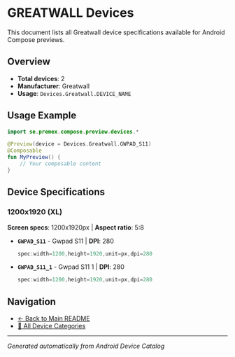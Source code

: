 # GREATWALL Devices

This document lists all Greatwall device specifications available for Android Compose previews.

## Overview

- **Total devices**: 2
- **Manufacturer**: Greatwall
- **Usage**: `Devices.Greatwall.DEVICE_NAME`

## Usage Example

```kotlin
import se.premex.compose.preview.devices.*

@Preview(device = Devices.Greatwall.GWPAD_S11)
@Composable
fun MyPreview() {
    // Your composable content
}
```

## Device Specifications

### 1200x1920 (XL)

**Screen specs**: 1200x1920px | **Aspect ratio**: 5:8

- **`GWPAD_S11`** - Gwpad S11 | **DPI**: 280
  ```kotlin
  spec:width=1200,height=1920,unit=px,dpi=280
  ```

- **`GWPAD_S11_1`** - Gwpad S11 1 | **DPI**: 280
  ```kotlin
  spec:width=1200,height=1920,unit=px,dpi=280
  ```

## Navigation

- [← Back to Main README](../../README.md)
- [📱 All Device Categories](../README.md)

---
*Generated automatically from Android Device Catalog*
